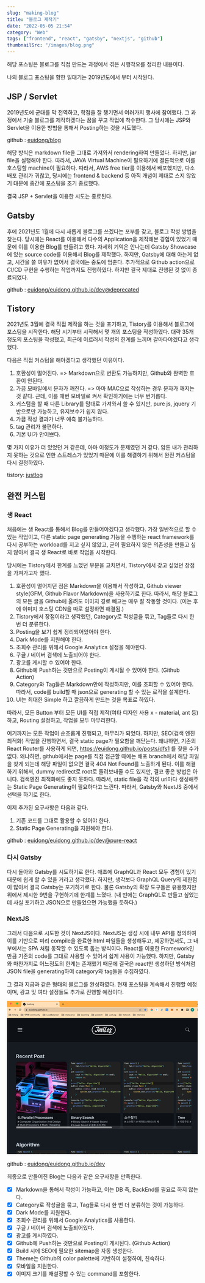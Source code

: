 ```yaml
---
slug: "making-blog"
title: "블로그 제작기"
date: "2022-05-05 21:54"
category: "Web"
tags: ["frontend", "react", "gatsby", "nextjs", "github"]
thumbnailSrc: "/images/blog.png"
---
```


해당 포스팅은 블로그를 직접 만드는 과정에서 겪은 시행착오를 정리한 내용이다.

나의 블로그 포스팅을 향한 일대기는 2019년도에서 부터 시작된다.

## JSP / Servlet

2019년도에 군대를 막 전역하고, 학점을 잘 챙기면서 여러가지 행사에 참여했다. 그 과정에서 기술 블로그를 제작하겠다는 꿈을 꾸고 작업에 착수한다.
그 당시에는 JSP와 Servlet을 이용한 방법을 통해서 Posting하는 것을 시도했다.

github : [euidong/blog](https://github.com/euidong/blog)

해당 방식은 markdown file을 그대로 가져와서 rendering하여 만들었다. 하지만, jar file을 실행해야 한다. 따라서, JAVA Virtual Machine이 필요하기에 결론적으로 이를 호스팅할 machine이 필요하다. 따라서, AWS free tier를 이용해서 배포했지만, 다소 배포 관리가 귀찮고, 당시에는 frontend & backend 등 아직 개념이 제대로 스지 않았기 대문에 중간에 포스팅을 조기 종료했다.

결국 JSP + Servlet을 이용한 시도는 종료된다.

## Gatsby

후에 2021년도 1월에 다시 새롭게 블로그를 쓰겠다는 포부를 갖고, 블로그 작성 방법을 찾는다. 당시에는 React를 이용해서 다수의 Application을 제작해본 경험이 있었기 때문에 이를 이용한 Blog를 만들려고 했다. 자세히 기억은 안나는데 Gatsby Showcase에 있는 source code를 이용해서 Blog를 제작했다. 하지만, Gatsby에 대해 아는게 없고, 시간을 쓸 여유가 없어서 결국에는 중도에 멈춘다. 추가적으로 Github action으로 CI/CD 구현을 수행하는 작업까지도 진행하였다. 하지만 결국 제대로 진행된 것 없이 종료되었다.

github : [euidong/euidong.github.io/dev@deprecated](https://github.com/euidong/euidong.github.io/tree/dev%40deprecated)

## Tistory

2021년도 3월에 결국 직접 제작을 하는 것을 포기하고, Tistory를 이용해서 블로그에 포스팅을 시작한다. 해당 시기부터 시작해서 몇 개의 포스팅을 작성하였다. 대략 35개 정도의 포스팅을 작성했고, 최근에 이르러서 작성의 한계를 느끼며 갈아타야겠다고 생각했다.

다음은 직접 커스텀을 해야겠다고 생각했던 이유이다.

1. 호환성이 떨어진다. => Markdown으로 변환도 가능하지만, Github와 완벽한 호환이 안된다.
2. 가끔 모바일에서 문자가 깨진다. => 아마 MAC으로 작성하는 경우 문자가 깨지는 것 같다. 근데, 이를 매번 모바일로 켜서 확인하기에는 너무 번거롭다.
3. 커스텀을 할 때 다른 Library를 맘대로 가져와서 쓸 수 있지만, pure js, jquery 기반으로만 가능하고, 유지보수가 쉽지 않다.
4. 가끔 작성 결과가 너무 예측 불가능하다.
5. tag 관리가 불편하다.
6. 기본 UI가 안이쁘다.

몇 가지 이유가 더 있었던 거 같은데, 아마 이정도가 문제였던 거 같다. 암튼 내가 관리하지 못하는 것으로 인한 스트레스가 있었기 때문에 이를 해결하기 위해서 완전 커스텀을 다시 결정하였다.

tistory: [justlog](https://justlog.tistory.com)

## 완전 커스텀

### 생 React

처음에는 생 React를 통해서 Blog를 만들어야겠다고 생각했다. 가장 일반적으로 할 수 있는 작업이고, 다른 static page generating 기능을 수행하는 react framework를 다시 공부하는 workload를 지고 싶지 않았고, 굳이 필요하지 않은 의존성을 만들고 싶지 않아서 결국 생 React로 바로 작업을 시작한다.

당시에는 Tistory에서 한계를 느꼈던 부분을 고치면서, Tistory에서 갖고 싶었던 장점을 가져가고자 했다.

1. 호환성이 떨어지던 점은 Markdown을 이용해서 작성하고, Github viewer style(GFM, Github Flavor Markdown)을 사용하기로 한다. 따라서, 해당 블로그의 모든 글을 Github에 올려도 이미지 경로 빼고는 매우 잘 작동할 것이다. (이는 후에 이미지 호스팅 CDN을 따로 설정하면 해결됨.)
2. Tistory에서 장점이라고 생각했던, Category로 작성글을 묶고, Tag들로 다시 한 번 더 분류한다.
3. Posting을 보기 쉽게 정리되어있어야 한다.
4. Dark Mode를 지원해야 한다.
5. 조회수 관리를 위해서 Google Analytics 설정을 해야한다.
6. 구글 / 네이버 검색에 노출되어야 한다.
7. 광고를 게시할 수 있어야 한다.
8. Github에 Push하는 것만으로 Posting이 게시될 수 있어야 한다. (Github Action)
9. Category와 Tag들은 Markdown안에 작성하지만, 이를 조회할 수 있어야 한다. 따라서, code를 build할 때 json으로 generating 할 수 있는 로직을 설계한다.
10. UI는 최대한 Simple 하고 깔끔하게 만드는 것을 목표로 하였다.

따라서, 모든 Button 부터 모든 UI를 직접 제작(여타 디자인 사용 x - material, ant 등)하고, Routing 설정하고, 작업을 모두 마무리한다.

여기까지는 모든 작업이 순조롭게 진행되고, 마무리가 되었다. 하지만, SEO(검색 엔진 최적화) 작업을 진행하면서, 결국 static page가 필요함을 깨닫는다. 왜냐하면, 기존의 React Router를 사용하게 되면, <https://euidong.github.io/posts/dfs1> 를 찾을 수가 없다. 왜냐하면, github에서는 page를 직접 접근할 때에는 배포 branch에서 해당 파일을 찾게 되는데 해당 파일이 없으면 결국 404 Not Found를 노출하게 된다. 이를 해결하기 위해서, dummy redirect로 root로 돌려보내줄 수도 있지만, 결코 좋은 방법은 아니다. 검색엔진 최적화에도 좋지 못하다. 따라서, static file을 각 각의 url마다 생성해주는 Static Page Generating이 필요하다고 느낀다. 따라서, Gatsby와 NextJS 중에서 선택을 하기로 한다.

이제 추가된 요구사항은 다음과 같다.

1. 기존 코드를 그대로 활용할 수 있어야 한다.
2. Static Page Generating을 지원해야 한다.

github : [euidong/euidong.github.io/dev@pure-react](https://github.com/euidong/euidong.github.io/tree/dev%40pure-react)

### 다시 Gatsby

다시 돌아와 Gatsby를 시도하기로 한다. 애초에 GraphQL과 React 모두 경험이 있기 때문에 쉽게 할 수 있을 거라고 생각했다. 하지만, 생각보다 GraphQL Query의 제한점이 많아서 결국 Gatsby는 포기하기로 한다. 물론 Gatsby의 확장 도구들은 유용했지만 위에서 제시한 9번을 구현하기에 한계를 느꼈다. (내 딴에는 GraphQL로 만들고 싶었는데 사실 포기하고 JSON으로 만들었으면 가능했을 듯하다.)

### NextJS

그래서 다음으로 시도한 것이 NextJS이다. NextJS는 생성 시에 내부 API를 정의하여 이를 기반으로 미리 compile을 완료한 html 파일들을 생성해두고, 제공하면서도, 그 내부에서는 SPA 처럼 동작할 수 있도록 돕는 방식이다. React를 이용한 Framework인 만큼 기존의 code를 그대로 사용할 수 있어서 쉽게 사용이 가능했다. 하지만, Gatsby와 마찬가지로 어느정도의 한계는 존재했기 때문에 결국은 react만 생성하던 방식처럼 JSON file을 generating하여 category와 tag들을 수집하였다.

그 결과 지금과 같은 형태의 블로그를 완성하였다. 현재 포스팅을 계속해서 진행할 예정이며, 광고 및 여타 설정들도 추가로 진행할 예정이다.

![blog-view](/images/blog.png)

github : [euidong/euidong.github.io/dev](https://github.com/euidong/euidong.github.io/tree/dev)

최종으로 만들어진 Blog는 다음과 같은 요구사항을 만족한다.

- [x] Markdown을 통해서 작성이 가능하고, 이는 DB 즉, BackEnd를 필요로 하지 않는다.
- [x] Category로 작성글을 묶고, Tag들로 다시 한 번 더 분류하는 것이 가능하다.
- [x] Dark Mode를 지원한다.
- [x] 조회수 관리를 위해서 Google Analytics를 사용한다.
- [x] 구글 / 네이버 검색에 노출되어있다.
- [x] 광고를 게시하였다.
- [x] Github에 Push하는 것만으로 Posting이 게시된다. (Github Action)
- [x] Build 시에 SEO에 필요한 sitemap을 자동 생성한다.
- [x] Theme는 Github의 color palette에 기반하여 설정하여, 친숙하다.
- [x] 모바일을 지원한다.
- [x] 이미지 크기를 재설정할 수 있는 command를 포함한다.
